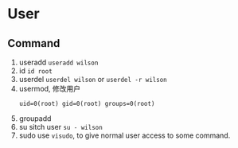 # User

## Command

1. useradd
    `useradd wilson`
2. id
    `id root`
3. userdel
    `userdel wilson` or `userdel -r wilson`
4. usermod, 修改用户
    ```plain
    uid=0(root) gid=0(root) groups=0(root)
    ```
5. groupadd
6. su sitch user
    `su - wilson`
7. sudo
    use `visudo`, to give normal user access to some command.

